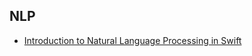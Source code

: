 ## NLP
- [Introduction to Natural Language Processing in Swift](https://www.appcoda.com/natural-language-processing-swift/)
